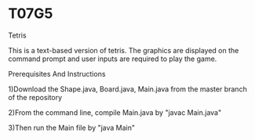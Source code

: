 # T07G5
Tetris

This is a text-based version of tetris. The graphics are displayed on the command prompt and user inputs are required to play the game.
  

Prerequisites And Instructions

  1)Download the Shape.java, Board.java, Main.java from the master branch of the repository
  
  2)From the command line, compile Main.java by "javac Main.java"
  
  3)Then run the Main file by "java Main"
  
  

